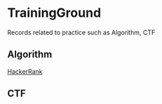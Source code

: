 # TrainingGround
 Records related to practice such as Algorithm, CTF

## Algorithm
[HackerRank](https://www.hackerrank.com)

## CTF
